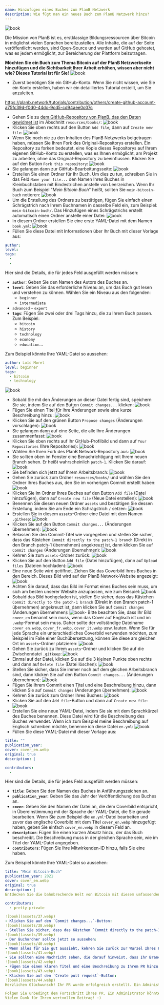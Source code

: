```yaml
---
name: Hinzufügen eines Buches zum PlanB Netzwerk
description: Wie fügt man ein neues Buch zum PlanB Netzwerk hinzu?
---
```

![book](assets/cover.webp)

Die Mission von PlanB ist es, erstklassige Bildungsressourcen über Bitcoin in möglichst vielen Sprachen bereitzustellen. Alle Inhalte, die auf der Seite veröffentlicht werden, sind Open-Source und werden auf GitHub gehostet, was es jedem ermöglicht, zur Bereicherung der Plattform beizutragen.

**Möchten Sie ein Buch zum Thema Bitcoin auf der PlanB Netzwerkseite hinzufügen und die Sichtbarkeit Ihrer Arbeit erhöhen, wissen aber nicht wie? Dieses Tutorial ist für Sie!**
![book](assets/01.webp)
- Zuerst benötigen Sie ein GitHub-Konto. Wenn Sie nicht wissen, wie Sie ein Konto erstellen, haben wir ein detailliertes Tutorial erstellt, um Sie anzuleiten.

https://planb.network/tutorials/contribution/others/create-github-account-a75fc39d-f0d0-44dc-9cd5-cd94aee0c07c


- Gehen Sie zu [dem GitHub-Repository von PlanB, das den Daten gewidmet ist](https://github.com/PlanB-Network/bitcoin-educational-content/tree/dev/resources/books) im Abschnitt `resources/books/`:
![book](assets/02.webp)
- Klicken Sie oben rechts auf den Button `Add file`, dann auf `Create new file`:
![book](assets/03.webp)
- Wenn Sie noch nie zu den Inhalten des PlanB Netzwerks beigetragen haben, müssen Sie Ihren Fork des Original-Repositorys erstellen. Ein Repository zu forken bedeutet, eine Kopie dieses Repositorys auf Ihrem eigenen GitHub-Konto zu erstellen, was es Ihnen ermöglicht, am Projekt zu arbeiten, ohne das Original-Repository zu beeinflussen. Klicken Sie auf den Button `Fork this repository`:
![book](assets/04.webp)
- Sie gelangen dann zur GitHub-Bearbeitungsseite:
![book](assets/05.webp)
- Erstellen Sie einen Ordner für Ihr Buch. Um dies zu tun, schreiben Sie in das Feld `Name your file...` den Namen Ihres Buches in Kleinbuchstaben mit Bindestrichen anstelle von Leerzeichen. Wenn Ihr Buch zum Beispiel "*Mein Bitcoin Buch*" heißt, sollten Sie `mein-bitcoin-buch` notieren:
![book](assets/06.webp)
- Um die Erstellung des Ordners zu bestätigen, fügen Sie einfach einen Schrägstrich nach Ihrem Buchnamen in dasselbe Feld ein, zum Beispiel: `mein-bitcoin-buch/`. Das Hinzufügen eines Schrägstrichs erstellt automatisch einen Ordner anstelle einer Datei:
![book](assets/07.webp)
- In diesem Ordner erstellen Sie eine erste YAML-Datei mit dem Namen `book.yml`:
![book](assets/08.webp)
- Füllen Sie diese Datei mit Informationen über Ihr Buch mit dieser Vorlage aus:

```yaml
author: 
level: 
tags:
  - 
  - 
```

Hier sind die Details, die für jedes Feld ausgefüllt werden müssen:
- **`author`**: Geben Sie den Namen des Autors des Buches an.
- **`level`**: Geben Sie das erforderliche Niveau an, um das Buch gut lesen und verstehen zu können. Wählen Sie ein Niveau aus den folgenden:
	- `beginner`
	- `intermediate`
- `advanced` - `expert`
- **`tags`**: Fügen Sie zwei oder drei Tags hinzu, die zu Ihrem Buch passen. Zum Beispiel:
    - `bitcoin`
    - `history`
    - `technology`
    - `economy`
    - `education`...

Zum Beispiel könnte Ihre YAML-Datei so aussehen:

```yaml
author: Loïc Morel
level: beginner
tags:
  - bitcoin
  - technology
```

![book](assets/09.webp)
- Sobald Sie mit den Änderungen an dieser Datei fertig sind, speichern Sie sie, indem Sie auf den Button `Commit changes...` klicken:
![book](assets/10.webp)
- Fügen Sie einen Titel für Ihre Änderungen sowie eine kurze Beschreibung hinzu: ![book](assets/11.webp)
- Klicken Sie auf den grünen Button `Propose changes` (Änderungen vorschlagen): ![book](assets/12.webp)
- Sie gelangen dann auf eine Seite, die alle Ihre Änderungen zusammenfasst: ![book](assets/13.webp)
- Klicken Sie oben rechts auf Ihr GitHub-Profilbild und dann auf `Your Repositories` (Ihre Repositories): ![book](assets/14.webp)
- Wählen Sie Ihren Fork des PlanB Network-Repository aus: ![book](assets/15.webp)
- Sie sollten oben im Fenster eine Benachrichtigung mit Ihrem neuen Branch sehen. Er heißt wahrscheinlich `patch-1`. Klicken Sie darauf: ![book](assets/16.webp)
- Sie befinden sich jetzt auf Ihrem Arbeitsbranch: ![book](assets/17.webp)
- Gehen Sie zurück zum Ordner `resources/books/` und wählen Sie den Ordner Ihres Buches aus, den Sie im vorherigen Commit erstellt haben: ![book](assets/18.webp)
- Klicken Sie im Ordner Ihres Buches auf den Button `Add file` (Datei hinzufügen), dann auf `Create new file` (Neue Datei erstellen): ![book](assets/19.webp)
- Benennen Sie diesen neuen Ordner `assets` und bestätigen Sie dessen Erstellung, indem Sie am Ende ein Schrägstrich `/` setzen: ![book](assets/20.webp)
- Erstellen Sie in diesem `assets`-Ordner eine Datei mit dem Namen `.gitkeep`: ![book](assets/21.webp)
- Klicken Sie auf den Button `Commit changes...` (Änderungen übernehmen): ![book](assets/22.webp)
- Belassen Sie den Commit-Titel wie vorgegeben und stellen Sie sicher, dass das Kästchen `Commit directly to the patch-1 branch` (Direkt in den Branch patch-1 übernehmen) angekreuzt ist, dann klicken Sie auf `Commit changes` (Änderungen übernehmen): ![book](assets/23.webp)
- Kehren Sie zum `assets`-Ordner zurück: ![book](assets/24.webp)
- Klicken Sie auf den Button `Add file` (Datei hinzufügen), dann auf `Upload files` (Dateien hochladen): ![book](assets/25.webp)
- Eine neue Seite wird geöffnet. Ziehen Sie das Coverbild Ihres Buches in den Bereich. Dieses Bild wird auf der PlanB Network-Website angezeigt: ![book](assets/26.webp)
- Achten Sie darauf, dass das Bild im Format eines Buches sein muss, um sich am besten unserer Website anzupassen, wie zum Beispiel: ![book](assets/27.webp)
- Sobald das Bild hochgeladen ist, stellen Sie sicher, dass das Kästchen `Commit directly to the patch-1 branch` (Direkt in den Branch patch-1 übernehmen) angekreuzt ist, dann klicken Sie auf `Commit changes` (Änderungen übernehmen): ![book](assets/28.webp)- Bitte beachten Sie, dass Ihr Bild `cover_en` benannt sein muss, wenn das Cover auf Englisch ist und im `.webp`-Format sein muss. Daher sollte der vollständige Dateiname `cover_en.webp`, `cover_fr.webp`, `cover_it.webp` usw. lauten. Wenn Sie für jede Sprache ein unterschiedliches Coverbild verwenden möchten, zum Beispiel im Falle einer Buchübersetzung, können Sie diese am gleichen Ort im `assets`-Ordner platzieren: ![book](assets/29.webp)
- Gehen Sie zurück zu Ihrem `assets`-Ordner und klicken Sie auf die Zwischendatei `.gitkeep`: ![book](assets/30.webp)
- Einmal auf der Datei, klicken Sie auf die 3 kleinen Punkte oben rechts und dann auf `Delete file` (Datei löschen): ![book](assets/31.webp)
- Stellen Sie sicher, dass Sie immer noch auf dem gleichen Arbeitsbranch sind, dann klicken Sie auf den Button `Commit changes...` (Änderungen übernehmen): ![book](assets/32.webp)
- Fügen Sie Ihrem Commit einen Titel und eine Beschreibung hinzu, dann klicken Sie auf `Commit changes` (Änderungen übernehmen): ![book](assets/33.webp)
- Kehren Sie zurück zum Ordner Ihres Buches: ![book](assets/34.webp)
- Klicken Sie auf den `Add file`-Button und dann auf `Create new file`:
![book](assets/35.webp)
- Erstellen Sie eine neue YAML-Datei, indem Sie sie mit dem Sprachkürzel des Buches benennen. Diese Datei wird für die Beschreibung des Buches verwendet. Wenn ich zum Beispiel meine Beschreibung auf Englisch schreiben möchte, benenne ich diese Datei `en.yml`:
![book](assets/36.webp)
- Füllen Sie diese YAML-Datei mit dieser Vorlage aus:
```yaml
title: ""
publication_year: 
cover: cover_en.webp
original: true
description: |

contributors:
  - 
```

Hier sind die Details, die für jedes Feld ausgefüllt werden müssen:
- **`title`**: Geben Sie den Namen des Buches in Anführungszeichen an.
- **`publication_year`**: Geben Sie das Jahr der Veröffentlichung des Buches an.
- **`cover`**: Geben Sie den Namen der Datei an, die dem Coverbild entspricht, in Übereinstimmung mit der Sprache der YAML-Datei, die Sie gerade bearbeiten. Wenn Sie zum Beispiel die `en.yml`-Datei bearbeiten und zuvor das englische Coverbild mit dem Titel `cover_en.webp` hinzugefügt haben, geben Sie einfach `cover_en.webp` in diesem Feld an.
- **`description`**: Fügen Sie einen kurzen Absatz hinzu, der das Buch beschreibt. Die Beschreibung muss in der gleichen Sprache sein, wie im Titel der YAML-Datei angegeben.
- **`contributors`**: Fügen Sie Ihre Mitwirkenden-ID hinzu, falls Sie eine haben.

Zum Beispiel könnte Ihre YAML-Datei so aussehen:

```yaml
title: "Mein Bitcoin-Buch"
publication_year: 2021
cover: cover_en.webp
original: true
description: |
Entdecken Sie die bahnbrechende Welt von Bitcoin mit diesem umfassenden Leitfaden für Anfänger. Mein Bitcoin-Buch entmystifiziert die Komplexitäten von Bitcoin und bietet eine klare und prägnante Einführung in die Funktionsweise des Protokolls. Von seiner revolutionären Technologie bis hin zu seinem potenziellen Einfluss auf die Weltwirtschaft bietet dieses Buch wertvolle Einblicke und praktisches Wissen. Perfekt für Bitcoin-Neulinge, deckt es die Grundlagen, Sicherheitstipps und die Zukunft der digitalen Finanzen ab. Tauchen Sie ein in die Zukunft des Geldes und stärken Sie sich mit dem Wissen, das digitale Zeitalter selbstbewusst zu navigieren.

contributors:
  - pretty-private

![book](assets/37.webp)
- Klicken Sie auf den `Commit changes...`-Button:
![book](assets/38.webp)
- Stellen Sie sicher, dass das Kästchen `Commit directly to the patch-1 branch` angekreuzt ist, fügen Sie einen Titel hinzu und klicken Sie auf `Commit changes`:
![book](assets/39.webp)
- Der Buchordner sollte jetzt so aussehen:
![book](assets/40.webp)
- Wenn alles für Sie gut aussieht, kehren Sie zurück zur Wurzel Ihres Forks:
![book](assets/41.webp)
- Sie sollten eine Nachricht sehen, die darauf hinweist, dass Ihr Branch geändert wurde. Klicken Sie auf den `Compare & pull request`-Button:
![book](assets/42.webp)
- Fügen Sie einen klaren Titel und eine Beschreibung zu Ihrem PR hinzu:
![book](assets/43.webp)
- Klicken Sie auf den `Create pull request`-Button:
![book](assets/44.webp)
Herzlichen Glückwunsch! Ihr PR wurde erfolgreich erstellt. Ein Administrator wird ihn nun überprüfen und, wenn alles in Ordnung ist, in das Hauptrepository des PlanB-Netzwerks zusammenführen. Sie sollten Ihr Buch ein paar Tage später auf der Website sehen.

Folgen Sie unbedingt dem Fortschritt Ihres PR. Ein Administrator könnte einen Kommentar hinterlassen, der nach zusätzlichen Informationen fragt. Solange Ihr PR nicht validiert ist, können Sie ihn im `Pull requests`-Tab im GitHub-Repository des PlanB-Netzwerks einsehen.
Vielen Dank für Ihren wertvollen Beitrag! :)
